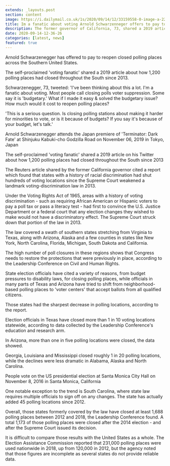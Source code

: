 ```yaml
---
extends: _layouts.post
section: content
image: https://i.dailymail.co.uk/1s/2020/09/14/12/33159558-0-image-a-22_1600082887159.jpg 
title: Im a fanatic about voting Arnold Schwarzenneger offers to pay to reopen polling places in South 
description: The former governor of California, 73, shared a 2019 article about how 1,200 polling places had closed throughout the South since 2013. 
date: 2020-09-14-12-36-26 
categories: [latest, news] 
featured: true 
--- 
```

Arnold Schwarzenegger has offered to pay to reopen closed polling places across the Southern United States.

The self-proclaimed 'voting fanatic' shared a 2019 article about how 1,200 polling places had closed throughout the South since 2013.

Schwarzenegger, 73, tweeted: 'I've been thinking about this a lot. I'm a fanatic about voting. Most people call closing polls voter suppression. Some say it is 'budgetary.' What if I made it easy & solved the budgetary issue? How much would it cost to reopen polling places?

'This is a serious question. Is closing polling stations about making it harder for minorities to vote, or is it because of budgets? If you say it's because of your budget, let's talk.'

Arnold Schwarzenegger attends the Japan premiere of 'Terminator: Dark Fate' at Shinjuku Kabuki-cho Godzilla Road on November 06, 2019 in Tokyo, Japan

The self-proclaimed 'voting fanatic' shared a 2019 article on his Twitter about how 1,200 polling places had closed throughout the South since 2013

The Reuters article shared by the former California governor cited a report which found that states with a history of racial discrimination had shut hundreds of voting locations since the Supreme Court weakened a landmark voting-discrimination law in 2013. 

Under the Voting Rights Act of 1965, areas with a history of voting discrimination - such as requiring African American or Hispanic voters to pay a poll tax or pass a literacy test - had first to convince the U.S. Justice Department or a federal court that any election changes they wished to make would not have a discriminatory effect. The Supreme Court struck down that portion of the law in 2013.

The law covered a swath of southern states stretching from Virginia to Texas, along with Arizona, Alaska and a few counties in states like New York, North Carolina, Florida, Michigan, South Dakota and California.

The high number of poll closures in these regions shows that Congress needs to restore the protections that were previously in place, according to the Leadership Conference on Civil and Human Rights.  

State election officials have cited a variety of reasons, from budget pressures to disability laws, for closing polling places, while officials in many parts of Texas and Arizona have tried to shift from neighborhood-based polling places to 'voter centers' that accept ballots from all qualified citizens.

Those states had the sharpest decrease in polling locations, according to the report.

Election officials in Texas have closed more than 1 in 10 voting locations statewide, according to data collected by the Leadership Conference's education and research arm.

In Arizona, more than one in five polling locations were closed, the data showed.

Georgia, Louisiana and Mississippi closed roughly 1 in 20 polling locations, while the declines were less dramatic in Alabama, Alaska and North Carolina.

People vote on the US presidential election at Santa Monica City Hall on November 8, 2016 in Santa Monica, California

One notable exception to the trend is South Carolina, where state law requires multiple officials to sign off on any changes. The state has actually added 45 polling locations since 2012.

Overall, those states formerly covered by the law have closed at least 1,688 polling places between 2012 and 2018, the Leadership Conference found. A total 1,173 of those polling places were closed after the 2014 election - and after the Supreme Court issued its decision.

It is difficult to compare those results with the United States as a whole. The Election Assistance Commission reported that 231,000 polling places were used nationwide in 2018, up from 120,000 in 2012, but the agency noted that those figures are incomplete as several states do not provide reliable data.

